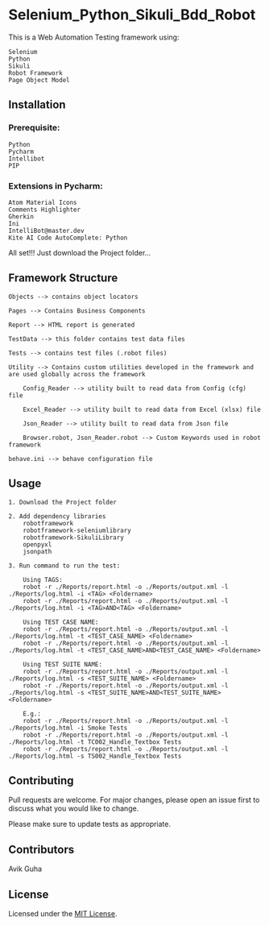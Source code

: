 # Selenium_Python_Sikuli_Bdd_Robot

This is a Web Automation Testing framework using:

    Selenium
    Python
    Sikuli
    Robot Framework
    Page Object Model

## Installation

### Prerequisite:

    Python
    Pycharm
    Intellibot
    PIP

### Extensions in Pycharm:

    Atom Material Icons
    Comments Highlighter
    Gherkin
    Ini
    IntelliBot@master.dev
    Kite AI Code AutoComplete: Python

All set!!! Just download the Project folder...

## Framework Structure

    Objects --> contains object locators

    Pages --> Contains Business Components

    Report --> HTML report is generated

    TestData --> this folder contains test data files

    Tests --> contains test files (.robot files)

    Utility --> Contains custom utilities developed in the framework and are used globally across the framework

        Config_Reader --> utility built to read data from Config (cfg) file

        Excel_Reader --> utility built to read data from Excel (xlsx) file

        Json_Reader --> utility built to read data from Json file

        Browser.robot, Json_Reader.robot --> Custom Keywords used in robot framework

    behave.ini --> behave configuration file

## Usage

    1. Download the Project folder

    2. Add dependency libraries
        robotframework
        robotframework-seleniumlibrary
        robotframework-SikuliLibrary
        openpyxl
        jsonpath

    3. Run command to run the test:

        Using TAGS:
        robot -r ./Reports/report.html -o ./Reports/output.xml -l ./Reports/log.html -i <TAG> <Foldername>
        robot -r ./Reports/report.html -o ./Reports/output.xml -l ./Reports/log.html -i <TAG>AND<TAG> <Foldername>
        
        Using TEST CASE NAME:
        robot -r ./Reports/report.html -o ./Reports/output.xml -l ./Reports/log.html -t <TEST_CASE_NAME> <Foldername>
        robot -r ./Reports/report.html -o ./Reports/output.xml -l ./Reports/log.html -t <TEST_CASE_NAME>AND<TEST_CASE_NAME> <Foldername>
        
        Using TEST SUITE NAME:
        robot -r ./Reports/report.html -o ./Reports/output.xml -l ./Reports/log.html -s <TEST_SUITE_NAME> <Foldername>
        robot -r ./Reports/report.html -o ./Reports/output.xml -l ./Reports/log.html -s <TEST_SUITE_NAME>AND<TEST_SUITE_NAME> <Foldername>
        
        E.g.:
        robot -r ./Reports/report.html -o ./Reports/output.xml -l ./Reports/log.html -i Smoke Tests
        robot -r ./Reports/report.html -o ./Reports/output.xml -l ./Reports/log.html -t TC002_Handle_Textbox Tests
        robot -r ./Reports/report.html -o ./Reports/output.xml -l ./Reports/log.html -s TS002_Handle_Textbox Tests

## Contributing

   Pull requests are welcome. For major changes, please open an issue first to discuss what you would like to change.

   Please make sure to update tests as appropriate.

## Contributors

   Avik Guha

## License

   Licensed under the [MIT License](LICENSE).
